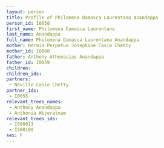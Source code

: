 ```yaml
---
layout: person
title: Profile of Philomena Damasca Laurentana Anandappa
person_id: I0058
first_name: Philomena Damasca Laurentana
last_name: Anandappa
full_name: Philomena Damasca Laurentana Anandappa
mother: Hermia Perpetua Josephine Casie Chetty
mother_id: I0060
father: Anthony Athenasias Anandappa
father_id: I0059
children:
children_ids:
partners:
 - Neville Casie Chetty
partner_ids:
 - I0055
relevant_trees_names:
 - Anthony Anandappa
 - Anthonia Wijeratnam
relevant_trees_ids:
 - I500013
 - I500100
sex: F
---
```


